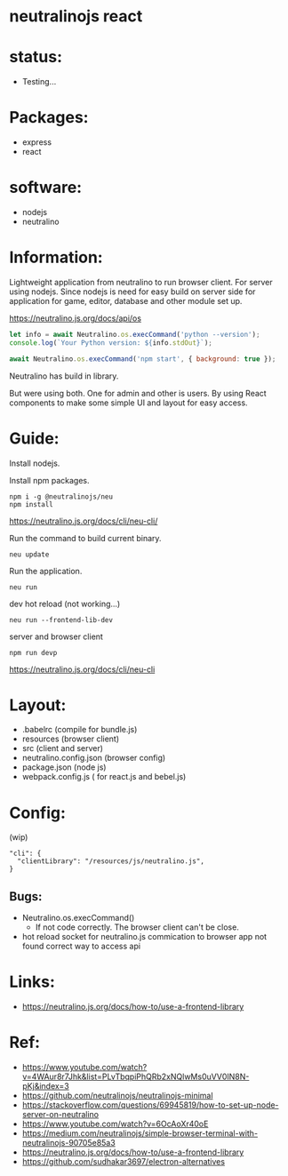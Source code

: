 # neutralinojs react 

# status:
- Testing...

# Packages:
 * express
 * react

# software:
 * nodejs
 * neutralino

# Information:
  Lightweight application from neutralino to run browser client. For server using nodejs. Since nodejs is need for easy build on server side for application for game, editor, database and other module set up.

 https://neutralino.js.org/docs/api/os

```js
let info = await Neutralino.os.execCommand('python --version');
console.log(`Your Python version: ${info.stdOut}`);

await Neutralino.os.execCommand('npm start', { background: true });
```

Neutralino has build in library.

But were using both. One for admin and other is users. By using React components to make some simple UI and layout for easy access.

# Guide:
  Install nodejs.

  Install npm packages.
```
npm i -g @neutralinojs/neu
npm install
```

  https://neutralino.js.org/docs/cli/neu-cli/

  Run the command to build current binary.
  
```
neu update
```

  Run the application.

```
neu run
```

  dev hot reload (not working...)
  
```
neu run --frontend-lib-dev
```

  server and browser client
```
npm run devp
```

https://neutralino.js.org/docs/cli/neu-cli

# Layout:
- .babelrc (compile for bundle.js)
- resources (browser client)
- src (client and server)
- neutralino.config.json (browser config)
- package.json (node js)
- webpack.config.js ( for react.js and bebel.js)

# Config:
(wip)
```
"cli": {
  "clientLibrary": "/resources/js/neutralino.js",
}
```


## Bugs:
  - Neutralino.os.execCommand()
    - If not code correctly. The browser client can't be close.
  - hot reload socket for neutralino.js commication to browser app not found correct way to access api

# Links:
- https://neutralino.js.org/docs/how-to/use-a-frontend-library

# Ref:
 - https://www.youtube.com/watch?v=4WAur8r7Jhk&list=PLvTbqpiPhQRb2xNQlwMs0uVV0IN8N-pKj&index=3
 - https://github.com/neutralinojs/neutralinojs-minimal
 - https://stackoverflow.com/questions/69945819/how-to-set-up-node-server-on-neutralino
 - https://www.youtube.com/watch?v=6OcAoXr40oE
 - https://medium.com/neutralinojs/simple-browser-terminal-with-neutralinojs-90705e85a3
 - https://neutralino.js.org/docs/how-to/use-a-frontend-library
 - https://github.com/sudhakar3697/electron-alternatives
